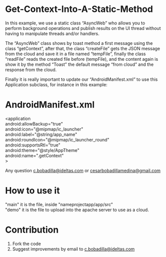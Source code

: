 # Get-Context-Into-A-Static-Method

In this example, we use a static class “AsyncWeb” who allows you to perform background operations and publish results on the UI thread without having to manipulate threads and/or handlers. 

The “AsyncWeb” class shows by toast method a first message using the class “getContext”, after that, the class “createFile” gets the JSON message from the cloud and save it in a file named “tempFile”, finally the class “readFile” reads the created file before (tempFile), and the content again is show it by the method “Toast” the default message “from cloud” and the response from the cloud.

Finally it is really important to update our “AndroidManifest.xml” to use this Application subclass, for instance in this example:
<h1>AndroidManifest.xml</h1>

&lt;application<br>
    android:allowBackup="true"<br>
    android:icon="@mipmap/ic_launcher"<br>
    android:label="@string/app_name"<br>
    android:roundIcon="@mipmap/ic_launcher_round"<br>
    android:supportsRtl="true"<br>
    android:theme="@style/AppTheme"<br>
    android:name=".getContext"<br>
    &gt;

Any question c.bobadilla@ideltas.com or cesarbobadillamedina@gmail.com

<h1>How to use it</h1>
"main" it is the file, inside "nameprojectapp/app/src"<br>
"demo" it is the file to upload into the apache server to use as a cloud.<br>

<h1>Contribution</h1>

1. Fork the code<br>
2. Suggest improvements by email to c.bobadilla@ideltas.com
